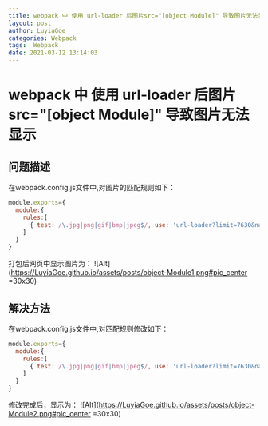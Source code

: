 ```yaml
---
title: webpack 中 使用 url-loader 后图片src="[object Module]" 导致图片无法显示
layout: post
author: LuyiaGoe
categories: Webpack
tags:  Webpack
date: 2021-03-12 13:14:03
---
```


# webpack 中 使用 url-loader 后图片src="[object Module]" 导致图片无法显示

## 问题描述
在webpack.config.js文件中,对图片的匹配规则如下：
```javascript
module.exports={
  module:{
    rules:[
      { test: /\.jpg|png|gif|bmp|jpeg$/, use: 'url-loader?limit=7630&name=[hash:8]-[name].[ext]' }
    ]
  }
}
```
打包后网页中显示图片为：
![Alt](https://LuyiaGoe.github.io/assets/posts/object-Module1.png#pic_center =30x30)

## 解决方法
在webpack.config.js文件中,对匹配规则修改如下：
```javascript
module.exports={
  module:{
    rules:[
      { test: /\.jpg|png|gif|bmp|jpeg$/, use: 'url-loader?limit=7630&name=[hash:8]-[name].[ext]&esModule=false' }
    ]
  }
}
```

修改完成后，显示为：
![Alt](https://LuyiaGoe.github.io/assets/posts/object-Module2.png#pic_center =30x30)
